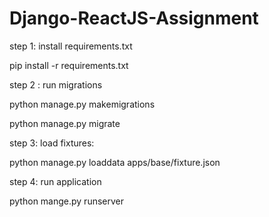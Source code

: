# Django-ReactJS-Assignment
step 1: install requirements.txt

pip install -r requirements.txt

step 2 : run migrations

python manage.py makemigrations

python manage.py migrate

step 3: load fixtures:

python manage.py loaddata apps/base/fixture.json

step 4: run application

python mange.py runserver

